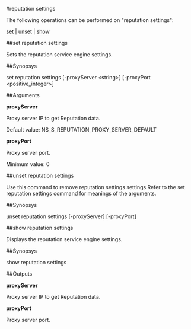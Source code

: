 #reputation settings

The following operations can be performed on "reputation settings":


[set](#set-reputation-settings) | [unset](#unset-reputation-settings) | [show](#show-reputation-settings)

##set reputation settings

Sets the reputation service engine settings.


##Synopsys

set reputation settings [-proxyServer &lt;string>] [-proxyPort &lt;positive_integer>]


##Arguments

<b>proxyServer</b>
Proxy server IP to get Reputation data.
Default value: NS_S_REPUTATION_PROXY_SERVER_DEFAULT

<b>proxyPort</b>
Proxy server port.
Minimum value: 0



##unset reputation settings

Use this command to remove reputation settings settings.Refer to the set reputation settings command for meanings of the arguments.


##Synopsys

unset reputation settings [-proxyServer] [-proxyPort]


##show reputation settings

Displays the reputation service engine settings.


##Synopsys

show reputation settings


##Outputs

<b>proxyServer</b>
Proxy server IP to get Reputation data.

<b>proxyPort</b>
Proxy server port.



